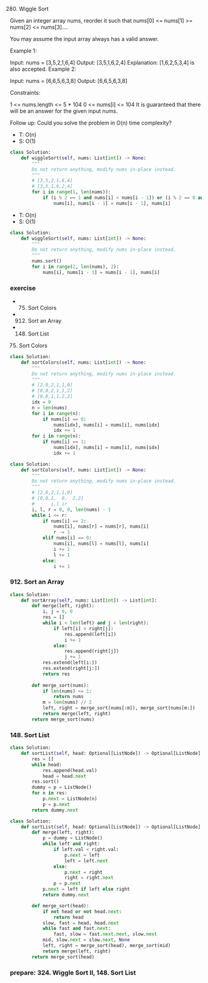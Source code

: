 280. Wiggle Sort

Given an integer array nums, reorder it such that nums[0] <= nums[1] >= nums[2] <= nums[3]....

You may assume the input array always has a valid answer.

Example 1:

Input: nums = [3,5,2,1,6,4]
Output: [3,5,1,6,2,4]
Explanation: [1,6,2,5,3,4] is also accepted.
Example 2:

Input: nums = [6,6,5,6,3,8]
Output: [6,6,5,6,3,8]
 

Constraints:

1 <= nums.length <= 5 * 104
0 <= nums[i] <= 104
It is guaranteed that there will be an answer for the given input nums.
 

Follow up: Could you solve the problem in O(n) time complexity?

- T: O(n)
- S: O(1)

```python
class Solution:
    def wiggleSort(self, nums: List[int]) -> None:
        """
        Do not return anything, modify nums in-place instead.
        """
        # [3,5,2,1,6,4]
        # [3,5,1,6,2,4]
        for i in range(1, len(nums)):
            if (i % 2 == 1 and nums[i] < nums[i - 1]) or (i % 2 == 0 and nums[i] > nums[i - 1]):
                nums[i], nums[i - 1] = nums[i - 1], nums[i]
```

- T: O(n)
- S: O(1)

```python
class Solution:
    def wiggleSort(self, nums: List[int]) -> None:
        """
        Do not return anything, modify nums in-place instead.
        """
        nums.sort()
        for i in range(2, len(nums), 2):
            nums[i], nums[i - 1] = nums[i - 1], nums[i]
```

### exercise

- 75. Sort Colors
- 912. Sort an Array
- 148. Sort List

75. Sort Colors

```python
class Solution:
    def sortColors(self, nums: List[int]) -> None:
        """
        Do not return anything, modify nums in-place instead.
        """
        # [2,0,2,1,1,0]
        # [0,0,2,1,1,2]
        # [0,0,1,1,2,2]
        idx = 0
        n = len(nums)
        for i in range(n):
            if nums[i] == 0:
                nums[idx], nums[i] = nums[i], nums[idx]
                idx += 1
        for i in range(n):
            if nums[i] == 1:
                nums[idx], nums[i] = nums[i], nums[idx]
                idx += 1
```

```python
class Solution:
    def sortColors(self, nums: List[int]) -> None:
        """
        Do not return anything, modify nums in-place instead.
        """
        # [2,0,2,1,1,0]
        # [0,0,1,  0,  2,2]
        #      i,l ir
        i, l, r = 0, 0, len(nums) - 1
        while i <= r:
            if nums[i] == 2:
                nums[i], nums[r] = nums[r], nums[i]
                r -= 1
            elif nums[i] == 0:
                nums[i], nums[l] = nums[l], nums[i]
                i += 1
                l += 1
            else:
                i += 1
```

### 912. Sort an Array

```python
class Solution:
    def sortArray(self, nums: List[int]) -> List[int]:
        def merge(left, right):
            i, j = 0, 0
            res = []
            while i < len(left) and j < len(right):
                if left[i] < right[j]:
                    res.append(left[i])
                    i += 1
                else:
                    res.append(right[j])
                    j += 1
            res.extend(left[i:])
            res.extend(right[j:])
            return res 
        
        def merge_sort(nums):
            if len(nums) <= 1:
                return nums 
            m = len(nums) // 2
            left, right = merge_sort(nums[:m]), merge_sort(nums[m:])
            return merge(left, right)
        return merge_sort(nums)
```

### 148. Sort List

```python
class Solution:
    def sortList(self, head: Optional[ListNode]) -> Optional[ListNode]:
        res = []
        while head:
            res.append(head.val)
            head = head.next 
        res.sort()
        dummy = p = ListNode()
        for n in res:
            p.next = ListNode(n)
            p = p.next 
        return dummy.next 
```

```python
class Solution:
    def sortList(self, head: Optional[ListNode]) -> Optional[ListNode]:
        def merge(left, right):
            p = dummy = ListNode()
            while left and right:
                if left.val < right.val:
                    p.next = left
                    left = left.next
                else:
                    p.next = right
                    right = right.next
                p = p.next
            p.next = left if left else right
            return dummy.next

        def merge_sort(head):
            if not head or not head.next:
                return head 
            slow, fast = head, head.next 
            while fast and fast.next:
                fast, slow = fast.next.next, slow.next 
            mid, slow.next = slow.next, None
            left, right = merge_sort(head), merge_sort(mid)
            return merge(left, right)
        return merge_sort(head)
```

### prepare: 324. Wiggle Sort II, 148. Sort List